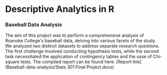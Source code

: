 # Descriptive Analytics in R
### Baseball Data Analysis

The aim of this project was to perform a comprehensive analysis of Roanoke College's baseball data, delving into various facets of the study. We analyzed two distinct datasets to address separate research questions. The first challenge involved conducting hypothesis tests, while the second task necessitated the application of contingency tables and the usse of Chi-square tests. The compiled report can be found here. [Report link](Baseball-data-analysis/Stats 301 Final Project.docx)
